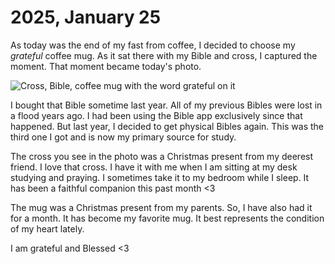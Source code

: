 # 2025, January 25

As today was the end of my fast from coffee, I decided to choose my *grateful* coffee mug. As it sat there with my Bible and cross, I captured the moment. That moment became today's photo.

![Cross, Bible, coffee mug with the word grateful on it](/photos/photo-a-day/2025/01/media/IMG_5352.jpeg)

I bought that Bible sometime last year. All of my previous Bibles were lost in a flood years ago. I had been using the Bible app exclusively since that happened. But last year, I decided to get physical Bibles again. This was the third one I got and is now my primary source for study.

The cross you see in the photo was a Christmas present from my deerest friend. I love that cross. I have it with me when I am sitting at my desk studying and praying. I sometimes take it to my bedroom while I sleep. It has been a faithful companion this past month <3

The mug was a Christmas present from my parents. So, I have also had it for a month. It has become my favorite mug. It best represents the condition of my heart lately.

I am grateful and Blessed <3